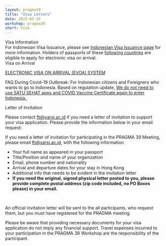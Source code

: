 ```yaml
---
layout: pragma39
title: "Visa Letters"
date: 2023-03-25
workshop: pragma39
short: Visa
---
```


<div class="border39">Visa Information</div>
For Indonesian Visa Issuance, please see <a
href="https://molina.imigrasi.go.id/">Indonesian Visa Issuance page</a> for more information. Holders of passports of these <a href="https://www.imigrasi.go.id/en/e-voa/">following countries</a> are eligible to apply for electronic visa on arrival.

<div class="border39">Visa on Arrival</div>

 <a href="https://kemlu.go.id/singapore/en/pages/evoa/1457/about-service/"> ELECTRONIC VISA ON ARRIVAL (EVOA) SYSTEM </a> 

FAQ During Covid-19 Outbreak: For Indonesian citizens and Foreigners who wants to go to Indonesia.
Based on regulation update, <a href="https://covid19.go.id/storage/app/media/Regulasi/2023/Juni/SE%20No%201%20TAHUN%202023%20tentang%20PROKES%20PADA%20MASA%20TRANSISI%20ENDEMI%20COVID-19.pdf/">  We do not need to use SATU SEHAT apps and COVID Vaccine Certificate again to enter Indonesia. </a>


<div class="border39">Letter of Invitation</div>

Please contact <a href="mailto:fti@yarsi.ac.id">fti@yarsi.ac.id</a> if you need a letter of invitation to support your visa application. Please provide the information below in your email request: <br />

If you need a letter of invitation for participating in the PRAGMA 39 Meeting, please email
<a href="mailto:fti@yarsi.ac.id">fti@yarsi.ac.id</a>, with the following information.

<p>
<ul>
<li>Your full name as appeared in your passport </li>
<li>Title/Position and name of your organization</li>
<li>Email, phone number and nationality</li> 
<li>Arrival and departure dates for your stay in Hong Kong</li>
<li>Additional info that needs to be evident in the invitation letter</li>
<li><strong>If you need the original, signed physical letter posted to you, please provide complete postal address (zip code included, no PO Boxes please) in your email.</strong></li>
</ul>

<br>

An official invitation letter will be sent to the all participants, who request them, but you must have
registered for the PRAGMA meeting.

Please be aware that providing necessary documents for your visa application do not imply any financial support.
Travel expenses incurred to your participation in the PRAGMA 39 Workshop are
the responsibility of the participant.
